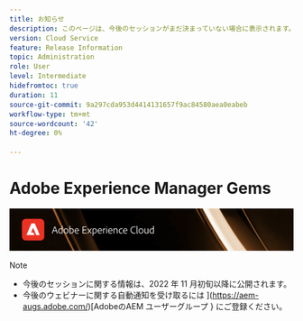 ```yaml
---
title: お知らせ
description: このページは、今後のセッションがまだ決まっていない場合に表示されます。
version: Cloud Service
feature: Release Information
topic: Administration
role: User
level: Intermediate
hidefromtoc: true
duration: 11
source-git-commit: 9a297cda953d4414131657f9ac84580aea0eabeb
workflow-type: tm+mt
source-wordcount: '42'
ht-degree: 0%

---
```


# Adobe Experience Manager Gems

![](assets/ADX_Gems.png)

>[!NOTE]
>
>* 今後のセッションに関する情報は、2022 年 11 月初旬以降に公開されます。
>* 今後のウェビナーに関する自動通知を受け取るには ](https://aem-augs.adobe.com/)[AdobeのAEM ユーザーグループ } にご登録ください。

